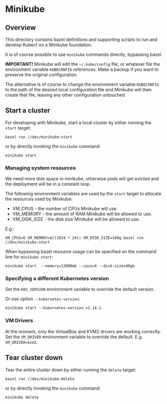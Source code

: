 # Minikube

## Overview

This directory contains bazel definitions and supporting scripts to
run and develop Kubecf on a Minikube foundation.

It is of course possible to use `minikube` commands directly, bypassing bazel.

__IMPORTANT!__ Minikube will edit the `~/.kube/config` file, or
whatever file the environment variable `KUBECONFIG` references. Make a
backup if you want to preserve the original configuration.

The alternative is of course to change the environment variable
`KUBECONFIG` to the path of the desired local configuration file and
Minikube will then create that file, leaving any other configuration
untouched.

## Start a cluster

For developing with Minikube, start a local cluster by either running
the `start` target:

```shell
bazel run //dev/minikube:start
```

or by directly invoking the `minikube` command:

```
minikube start
```

### Managing system resources

We need more disk space in minikube, otherwise pods will get evicted and the deployment will be in a constant loop.

The following environment variables are used by the `start` target to
allocate the resources used by Minikube:

  - VM_CPUS - the number of CPUs Minikube will use.
  - VM_MEMORY - the amount of RAM Minikube will be allowed to use.
  - VM_DISK_SIZE - the disk size Minikube will be allowed to use.

E.g.:

```shell
VM_CPUS=6 VM_MEMORY=$((1024 * 24)) VM_DISK_SIZE=180g bazel run //dev/minikube:start
```

When bypassing bazel resource usage can be specified on the command
line for `minikube start`:

```shell
minikube start  --memory=12000mb --cpus=4 --disk-size=40gb
```

### Specifying a different Kubernetes version

Set the `K8S_VERSION` environment variable to override the default
version.

Or use option `--kubernetes-version`:

```shell
minikube start --kubernetes-version v1.14.1
```

### VM Drivers

At the moment, only the VirtualBox and KVM2 drivers are working
correctly. Set the `VM_DRIVER` environment variable to override the
default. E.g. `VM_DRIVER=kvm2`.

## Tear cluster down

Tear the entire cluster down by either running the `delete` target:

```shell
bazel run //dev/minikube:delete
```

or by directly invoking the `minikube` command:

```
minikube delete
```
